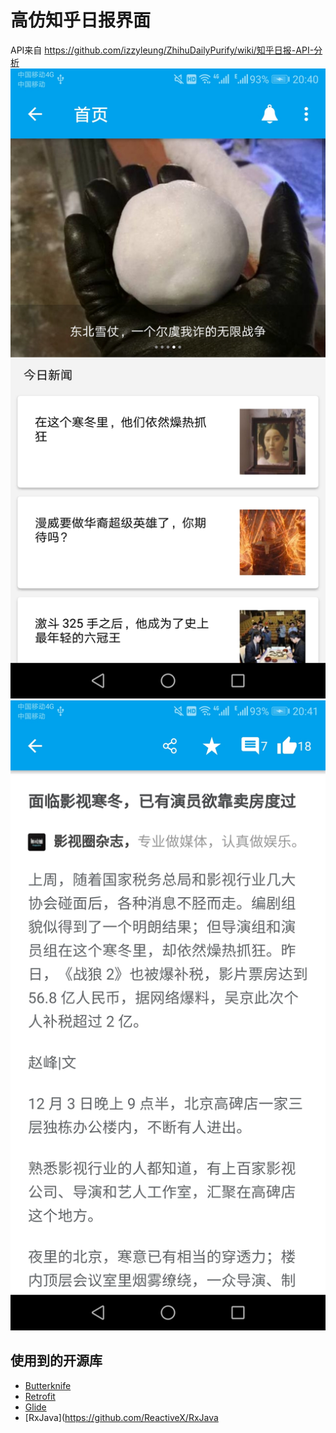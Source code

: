 # 高仿知乎日报界面

API来自 https://github.com/izzyleung/ZhihuDailyPurify/wiki/知乎日报-API-分析
![main](https://raw.githubusercontent.com/XinluHuang/zhihuDaily/master/screenshots/main.jpg)
![news](https://raw.githubusercontent.com/XinluHuang/zhihuDaily/master/screenshots/news.jpg)

## 使用到的开源库
* [Butterknife](https://github.com/JakeWharton/butterknife)  
* [Retrofit](https://github.com/square/retrofit)  
* [Glide](https://github.com/bumptech/glide)  
* [RxJava](https://github.com/ReactiveX/RxJava  